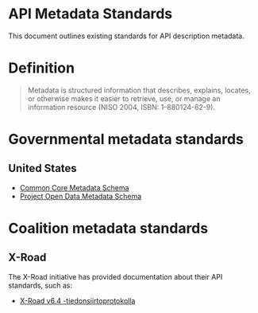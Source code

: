 # API Metadata Standards
This document outlines existing standards for API description metadata.

# Definition
> Metadata is structured information that describes, explains, locates, or otherwise makes it easier to retrieve, use, or manage an information resource (NISO 2004, ISBN: 1-880124-62-9).

# Governmental metadata standards
## United States
* [Common Core Metadata Schema](https://project-open-data.cio.gov/schema/)
* [Project Open Data Metadata Schema](https://project-open-data.cio.gov/v1.1/schema/)

# Coalition metadata standards
## X-Road
The X-Road initiative has provided documentation about their API standards, such as:
* [X-Road v6.4 -tiedonsiirtoprotokolla](https://confluence.csc.fi/display/Palveluvayla/X-Road+v6.4+-tiedonsiirtoprotokolla)
